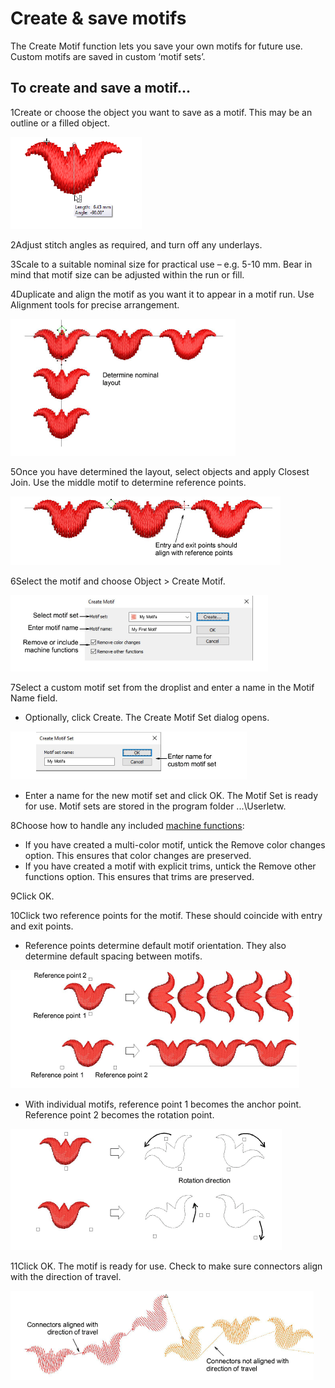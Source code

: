 # Create & save motifs

The Create Motif function lets you save your own motifs for future use. Custom motifs are saved in custom ‘motif sets’.

## To create and save a motif...

1Create or choose the object you want to save as a motif. This may be an outline or a filled object.

![CreateMotif1.png](assets/CreateMotif1.png)

2Adjust stitch angles as required, and turn off any underlays.

3Scale to a suitable nominal size for practical use – e.g. 5-10 mm. Bear in mind that motif size can be adjusted within the run or fill.

4Duplicate and align the motif as you want it to appear in a motif run. Use Alignment tools for precise arrangement.

![CreateMotifLayout1.png](assets/CreateMotifLayout1.png)

5Once you have determined the layout, select objects and apply Closest Join. Use the middle motif to determine reference points.

![CreateMotifLayout2.png](assets/CreateMotifLayout2.png)

6Select the motif and choose Object > Create Motif.

![CreateMotif.png](assets/CreateMotif.png)

7Select a custom motif set from the droplist and enter a name in the Motif Name field.

- Optionally, click Create. The Create Motif Set dialog opens.

![CreateMotifSet.png](assets/CreateMotifSet.png)

- Enter a name for the new motif set and click OK. The Motif Set is ready for use. Motif sets are stored in the program folder ...\\Userletw.

8Choose how to handle any included [machine functions](../../glossary/glossary):

- If you have created a multi-color motif, untick the Remove color changes option. This ensures that color changes are preserved.
- If you have created a motif with explicit trims, untick the Remove other functions option. This ensures that trims are preserved.

9Click OK.

10Click two reference points for the motif. These should coincide with entry and exit points.

- Reference points determine default motif orientation. They also determine default spacing between motifs.

![motifs00131.png](assets/motifs00131.png)

- With individual motifs, reference point 1 becomes the anchor point. Reference point 2 becomes the rotation point.

![motifs00134.png](assets/motifs00134.png)

11Click OK. The motif is ready for use. Check to make sure connectors align with the direction of travel.

![CreateMotifLayout3.png](assets/CreateMotifLayout3.png)

